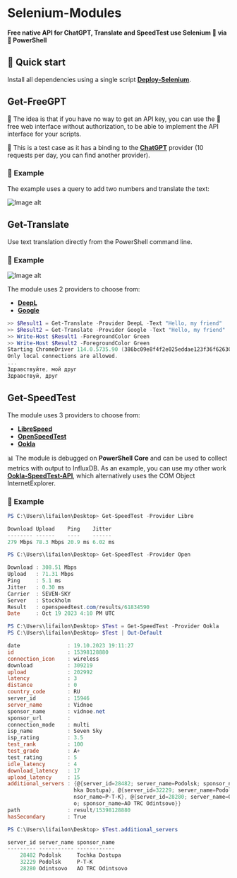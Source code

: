# Selenium-Modules

**Free native API for ChatGPT, Translate and SpeedTest use Selenium 💚 via 💙 PowerShell**

## 🚀 Quick start

Install all dependencies using a single script **[Deploy-Selenium](https://github.com/Lifailon/Deploy-Selenium/blob/rsa/Deploy-Selenium-Drivers.ps1)**.

## Get-FreeGPT

🐥 The idea is that if you have no way to get an API key, you can use the 🙏 free web interface without authorization, to be able to implement the API interface for your scripts.

🔔 This is a test case as it has a binding to the **[ChatGPT](https://chat-gpt.org/chat)** provider (10 requests per day, you can find another provider).

### 🎉 Example

The example uses a query to add two numbers and translate the text:

![Image alt](https://github.com/Lifailon/Selenium-Modules/blob/rsa/Example/Get-FreeGPT.gif)

## Get-Translate

Use text translation directly from the PowerShell command line.

### 🎉 Example

![Image alt](https://github.com/Lifailon/Selenium-Modules/blob/rsa/Example/Get-Translate.gif)

The module uses 2 providers to choose from:

- **[DeepL](https://www.deepl.com/translator)**
- **[Google](https://translate.google.fi)**

```PowerShell
>> $Result1 = Get-Translate -Provider DeepL -Text "Hello, my friend"
>> $Result2 = Get-Translate -Provider Google -Text "Hello, my friend"
>> Write-Host $Result1 -ForegroundColor Green
>> Write-Host $Result2 -ForegroundColor Green
Starting ChromeDriver 114.0.5735.90 (386bc09e8f4f2e025eddae123f36f6263096ae49-refs/bron keepinanch-heads/5735@{#1052}) on port 9161
Only local connections are allowed.
...
Здравствуйте, мой друг
Здравствуй, друг      
```

## Get-SpeedTest

The module uses 3 providers to choose from:

- **[LibreSpeed](https://librespeed.org)**
- **[OpenSpeedTest](https://openspeedtest.com)**
- **[Ookla](https://www.speedtest.net)**

📊 The module is debugged on **PowerShell Core** and can be used to collect metrics with output to InfluxDB. As an example, you can use my other work **[Ookla-SpeedTest-API](https://github.com/Lifailon/Ookla-SpeedTest-API)**, which alternatively uses the COM Object InternetExplorer.

### 🎉 Example

```PowerShell
PS C:\Users\lifailon\Desktop> Get-SpeedTest -Provider Libre

Download Upload    Ping    Jitter
-------- ------    ----    ------
279 Mbps 78.3 Mbps 20.9 ms 6.02 ms

PS C:\Users\lifailon\Desktop> Get-SpeedTest -Provider Open 

Download : 308.51 Mbps
Upload   : 71.31 Mbps
Ping     : 5.1 ms
Jitter   : 0.30 ms
Carrier  : SEVEN-SKY
Server   : Stockholm
Result   : openspeedtest.com/results/61834590
Date     : Oct 19 2023 4:10 PM UTC

PS C:\Users\lifailon\Desktop> $Test = Get-SpeedTest -Provider Ookla
PS C:\Users\lifailon\Desktop> $Test | Out-Default

date               : 19.10.2023 19:11:27
id                 : 15398128880
connection_icon    : wireless
download           : 309219
upload             : 202992
latency            : 3
distance           : 0
country_code       : RU
server_id          : 15946
server_name        : Vidnoe
sponsor_name       : vidnoe.net
sponsor_url        : 
connection_mode    : multi
isp_name           : Seven Sky
isp_rating         : 3.5
test_rank          : 100
test_grade         : A+
test_rating        : 5
idle_latency       : 4
download_latency   : 17
upload_latency     : 15
additional_servers : {@{server_id=28482; server_name=Podolsk; sponsor_name=Toc 
                     hka Dostupa}, @{server_id=32229; server_name=Podolsk; spo 
                     nsor_name=P-T-K}, @{server_id=28280; server_name=Odintsov 
                     o; sponsor_name=AO TRC Odintsovo}}
path               : result/15398128880
hasSecondary       : True

PS C:\Users\lifailon\Desktop> $Test.additional_servers

server_id server_name sponsor_name
--------- ----------- ------------
    28482 Podolsk     Tochka Dostupa
    32229 Podolsk     P-T-K
    28280 Odintsovo   AO TRC Odintsovo
```
